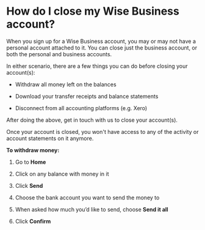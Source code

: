 # How do I close my Wise Business account?

When you sign up for a Wise Business account, you may or may not have a personal account attached to it. You can close just the business account, or both the personal and business accounts.

In either scenario, there are a few things you can do before closing your account(s):

  * Withdraw all money left on the balances

  * Download your transfer receipts and balance statements

  * Disconnect from all accounting platforms (e.g. Xero)




After doing the above, get in touch with us to close your account(s).

Once your account is closed, you won't have access to any of the activity or account statements on it anymore.

 **To withdraw money:**

  1. Go to **Home**

  2. Click on any balance with money in it

  3. Click **Send**

  4. Choose the bank account you want to send the money to

  5. When asked how much you’d like to send, choose **Send it all**

  6. Click **Confirm**